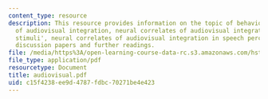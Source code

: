 ```yaml
---
content_type: resource
description: This resource provides information on the topic of behavioral effects
  of audiovisual integration, neural correlates of audiovisual integration for 'simple
  stimuli', neural correlates of audiovisual integration in speech perception, references,
  discussion papers and further readings.
file: /media/https%3A/open-learning-course-data-rc.s3.amazonaws.com/hst-722j-brain-mechanisms-for-hearing-and-speech-fall-2005/c15f4238ee9d4787fdbc70271be4e423_audiovisual.pdf
file_type: application/pdf
resourcetype: Document
title: audiovisual.pdf
uid: c15f4238-ee9d-4787-fdbc-70271be4e423
---
```

